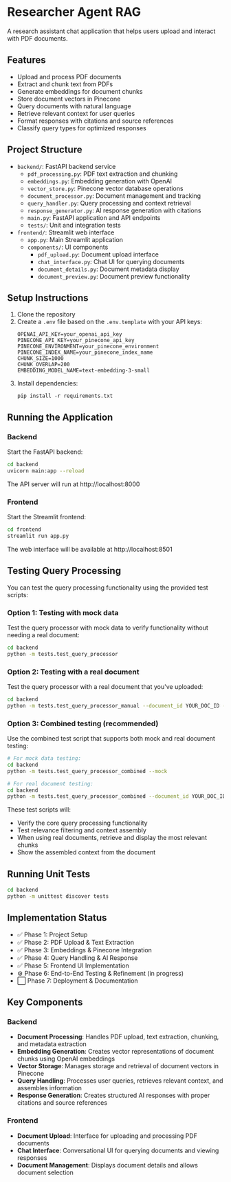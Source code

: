 # Researcher Agent RAG

A research assistant chat application that helps users upload and interact with PDF documents.

## Features

- Upload and process PDF documents
- Extract and chunk text from PDFs
- Generate embeddings for document chunks
- Store document vectors in Pinecone
- Query documents with natural language
- Retrieve relevant context for user queries
- Format responses with citations and source references
- Classify query types for optimized responses

## Project Structure

- `backend/`: FastAPI backend service
  - `pdf_processing.py`: PDF text extraction and chunking
  - `embeddings.py`: Embedding generation with OpenAI
  - `vector_store.py`: Pinecone vector database operations
  - `document_processor.py`: Document management and tracking
  - `query_handler.py`: Query processing and context retrieval
  - `response_generator.py`: AI response generation with citations
  - `main.py`: FastAPI application and API endpoints
  - `tests/`: Unit and integration tests
- `frontend/`: Streamlit web interface
  - `app.py`: Main Streamlit application
  - `components/`: UI components
    - `pdf_upload.py`: Document upload interface
    - `chat_interface.py`: Chat UI for querying documents
    - `document_details.py`: Document metadata display
    - `document_preview.py`: Document preview functionality

## Setup Instructions

1. Clone the repository
2. Create a `.env` file based on the `.env.template` with your API keys:
   ```
   OPENAI_API_KEY=your_openai_api_key
   PINECONE_API_KEY=your_pinecone_api_key
   PINECONE_ENVIRONMENT=your_pinecone_environment
   PINECONE_INDEX_NAME=your_pinecone_index_name
   CHUNK_SIZE=1000
   CHUNK_OVERLAP=200
   EMBEDDING_MODEL_NAME=text-embedding-3-small
   ```
3. Install dependencies:
   ```
   pip install -r requirements.txt
   ```

## Running the Application

### Backend

Start the FastAPI backend:

```bash
cd backend
uvicorn main:app --reload
```

The API server will run at http://localhost:8000

### Frontend

Start the Streamlit frontend:

```bash
cd frontend
streamlit run app.py
```

The web interface will be available at http://localhost:8501

## Testing Query Processing

You can test the query processing functionality using the provided test scripts:

### Option 1: Testing with mock data

Test the query processor with mock data to verify functionality without needing a real document:

```bash
cd backend
python -m tests.test_query_processor
```

### Option 2: Testing with a real document

Test the query processor with a real document that you've uploaded:

```bash
cd backend
python -m tests.test_query_processor_manual --document_id YOUR_DOC_ID --query "Your test query" --verbose
```

### Option 3: Combined testing (recommended)

Use the combined test script that supports both mock and real document testing:

```bash
# For mock data testing:
cd backend
python -m tests.test_query_processor_combined --mock

# For real document testing:
cd backend
python -m tests.test_query_processor_combined --document_id YOUR_DOC_ID --query "Your test query" --verbose
```

These test scripts will:
- Verify the core query processing functionality
- Test relevance filtering and context assembly
- When using real documents, retrieve and display the most relevant chunks
- Show the assembled context from the document

## Running Unit Tests

```bash
cd backend
python -m unittest discover tests
```

## Implementation Status

- ✅ Phase 1: Project Setup
- ✅ Phase 2: PDF Upload & Text Extraction
- ✅ Phase 3: Embeddings & Pinecone Integration
- ✅ Phase 4: Query Handling & AI Response
- ✅ Phase 5: Frontend UI Implementation
- ⚙️ Phase 6: End-to-End Testing & Refinement (in progress)
- ⬜ Phase 7: Deployment & Documentation

## Key Components

### Backend
- **Document Processing**: Handles PDF upload, text extraction, chunking, and metadata extraction
- **Embedding Generation**: Creates vector representations of document chunks using OpenAI embeddings
- **Vector Storage**: Manages storage and retrieval of document vectors in Pinecone
- **Query Handling**: Processes user queries, retrieves relevant context, and assembles information
- **Response Generation**: Creates structured AI responses with proper citations and source references

### Frontend
- **Document Upload**: Interface for uploading and processing PDF documents
- **Chat Interface**: Conversational UI for querying documents and viewing responses
- **Document Management**: Displays document details and allows document selection

